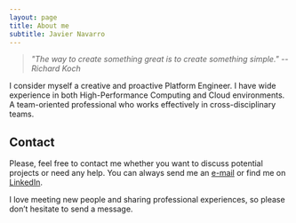 ```yaml
---
layout: page
title: About me
subtitle: Javier Navarro
---
```



> *"The way to create something great is to create something simple."* <cite>-- Richard Koch</cite>

I consider myself a creative and proactive Platform Engineer. I have wide experience in both High-Performance Computing and Cloud environments. A team-oriented professional who works effectively in cross-disciplinary teams.


Contact
-------
Please, feel free to contact me whether you want to discuss potential projects or need any help. You can always send me an <a href="mailto: javier.navarro.fdez@gmail.com">e-mail</a> or find me on <a href="https://linkedin.com/in/javiernavarrofdez">LinkedIn</a>.

I love meeting new people and sharing professional experiences, so please don’t hesitate to send a message.
